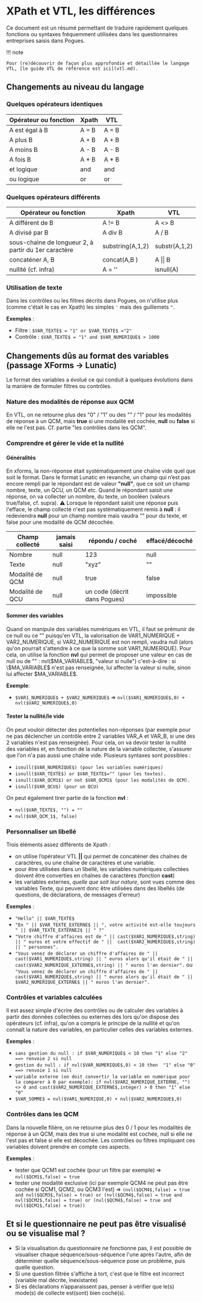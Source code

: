 # XPath et VTL, les différences

Ce document est un résumé permettant de traduire rapidement quelques fonctions ou syntaxes fréquemment utilisées dans les questionnaires entreprises saisis dans Pogues.

!!! note

    Pour (re)découvrir de façon plus approfondie et détaillée le langage VTL, [le guide VTL de référence est ici](vtl.md).

## Changements au niveau du langage

### Quelques opérateurs identiques

| Opérateur ou fonction | Xpath | VTL |
| --- | ----- | -------- |
| A est égal à B | A = B | A = B|
| A plus B| A + B | A + B|
| A moins B| A - B | A - B|
| A fois B| A * B | A * B|
| et logique | and | and |
| ou logique | or | or |

### Quelques opérateurs différents

| Opérateur ou fonction | Xpath | VTL |
| --- | ----- | -------- |
| A différent de B | A != B | A <> B|
| A divisé par B| A div B | A / B|
| sous-chaine de longueur 2, à partir du 1er caractère | substring(A,1,2) | substr(A,1,2)|
| concaténer A, B   | concat(A,B ) | A \|\| B |
| nullité (cf.  infra) | A = '' | isnull(A)|

### Utilisation de texte

Dans les contrôles ou les filtres décrits dans Pogues, on n'utilise plus (comme c'était le cas en Xpath) les simples `'` mais des guillemets `"`.

__Exemples__ :

- Filtre : `$VAR_TEXTE$ = "1" or $VAR_TEXTE$ ="2"`
- Contrôle : `$VAR_TEXTE$ = "1" and $VAR_NUMERIQUE$ > 1000`

## Changements dûs au format des variables (passage XForms -> Lunatic)

Le format des variables a évolué ce qui conduit à quelques évolutions dans la manière de formuler filtres ou contrôles.

### Nature des modalités de réponse aux QCM

En VTL, on ne retourne plus des "0" / "1" ou des "" / "1" pour les modalités de réponse à un QCM, mais __true__ si une modalité est cochée, __null__ ou __false__ si elle ne l'est pas. Cf. partie "les contrôles dans les QCM".

### Comprendre et gérer le vide et la nullité

#### Généralités

En xforms, la non-réponse était systématiquement une chaîne vide quel que soit le format.
Dans le format Lunatic en revanche, un champ qui n’est pas encore rempli par le répondant est de valeur __"null"__, que ce soit un champ nombre, texte, un QCU, un QCM etc.
Quand le répondant saisit une réponse, on va collecter un nombre, du texte, un booléen (valeurs true/false, cf. supra).
:warning: Lorsque le répondant saisit une réponse puis l'efface, le champ collecté n'est pas systématiquement remis à __null__ : il redeviendra __null__ pour un champ nombre mais vaudra "" pour du texte, et false pour une modalité de QCM décochée.

| Champ collecté | jamais saisi | répondu / coché |  effacé/décoché |
| -------- | -------- | -------- | -------- |
| Nombre  | null | 123 | null |
| Texte   | null | "xyz" | "" |
| Modalité de QCM   | null | true | false |
| Modalité de QCU   | null | un code (décrit dans Pogues) | impossible |

#### Sommer des variables

Quand on manipule des variables numériques en VTL, il faut se prémunir de ce null ou ce "" puisqu'en VTL, la valorisation de VAR1_NUMERIQUE + VAR2_NUMERIQUE, si VAR2_NUMERIQUE est non rempli, vaudra null (alors qu'on pourrait s'attendre à ce que la somme soit VAR1_NUMERIQUE).
Pour cela, on utilise la fonction __nvl__ qui permet de proposer une valeur en cas de null ou de "" :  nvl(\$MA_VARIABLE$, "valeur si nulle") c'est-à-dire : si \$MA_VARIABLE$ n'est pas renseignée, lui affecter la valeur si nulle, sinon lui affecter \$MA_VARIABLE$.

__Exemple__:

- `$VAR1_NUMERIQUE$ + $VAR2_NUMERIQUE$` => `nvl($VAR1_NUMERIQUE$,0) + nvl($VAR2_NUMERIQUE$,0)`

#### Tester la nullité/le vide

On peut vouloir détecter des potentielles non-réponses (par exemple pour ne pas déclencher un contrôle entre 2 variables VAR_A et VAR_B, si une des 2 variables n'est pas renseignée). Pour cela, on va devoir tester la nullité des variables et, en fonction de la nature de la variable collectée, s'assurer que l'on n'a pas aussi une chaîne vide.
Plusieurs syntaxes sont possibles :

- `isnull($VAR_NUMERIQUE$) (pour les variables numériques)`
- `isnull($VAR_TEXTE$) or $VAR_TEXTE$="" (pour les textes).`
- `isnull($VAR_QCM1$) or not $VAR_QCM1$ (pour les modalités de QCM).`
- `isnull($VAR_QCU$) (pour un QCU)`

On peut également tirer partie de la fonction __nvl__ :

- `nvl($VAR_TEXTE$, "") = ""`
- `nvl($VAR_QCM_1$, false)`

### Personnaliser un libellé

Trois éléments assez différents de Xpath :

- on utilise l’opérateur VTL __\||__ qui permet de concaténer des chaînes de caractères, ou une chaîne de caractères et une variable.
- pour être utilisées dans un libellé, les variables numériques collectées doivent être converties en chaînes de caractères (fonction __cast__)
- les variables externes, _quelle que soit leur nature_, sont vues comme des variables Texte, qui peuvent donc être utilisées dans des libellés (de questions, de déclarations, de messages d'erreur)

__Exemples__ :

- `"Hello" || $VAR_TEXTE$`
- `"En " || $VAR_TEXTE_EXTERNE$ || ", votre activité est-elle toujours " || $VAR_TEXTE_EXTERNE2$ || " ?"`
- `"Votre chiffre d'affaires est de " || cast($VAR1_NUMERIQUE$,string) || " euros et votre effectif de " ||  cast($VAR2_NUMERIQUE$,string) || " personnes".`
- `"Vous venez de déclarer un chiffre d'affaires de " || cast($VAR1_NUMERIQUE$,string) || " euros alors qu'il était de " ||  cast($VAR2_NUMERIQUE_EXTERNE$,string) || " euros l'an dernier".`
ou
 `"Vous venez de déclarer un chiffre d'affaires de " || cast($VAR1_NUMERIQUE$,string) || " euros alors qu'il était de " ||   $VAR2_NUMERIQUE_EXTERNE$ || " euros l'an dernier".`

### Contrôles et variables calculées

Il est assez simple d'écrire des contrôles ou de calculer des variables à partir des données collectées ou externes dès lors qu'on dispose des opérateurs (cf. infra), qu'on a compris le principe de la nullité et qu'on connaît la nature des variables, en particulier celles des variables externes.

__Exemples__ :

- `sans gestion du null : if $VAR_NUMERIQUE$ < 10 then "1" else "2" ==> renvoie 2 si null`
- `gestion du null : if nvl($VAR_NUMERIQUE$,0) < 10 then  "1" else "0" ==> renvoie 1 si null`
- `variable externe (on doit convertir la variable en numérique pour la comparer à 0 par exemple): if nvl($VAR2_NUMERIQUE_EXTERNE, "") <> 0 and cast($VAR2_NUMERIQUE_EXTERNE$,integer) > 0 then "1" else "0"`
- `$VAR_SOMME$ = nvl($VAR1_NUMERIQUE,0) + nvl($VAR2_NUMERIQUE$,0)`

### Contrôles dans les QCM

Dans la nouvelle filière, on ne retourne plus des 0 / 1 pour les modalités de réponse à un QCM, mais des true si une modalité est cochée, null si elle ne l'est pas et false si elle est décochée.
Les contrôles ou filtres impliquant ces variables doivent prendre en compte ces aspects.

__Exemples__ :

- tester que QCM1 est cochée (pour un filtre par exemple) =>  `nvl($QCM1$,false) = true`
- tester une modalité exclusive (ici par exemple QCM4 ne peut pas être cochée si QCM1, QCM2, ou QCM3 l'est) => `(nvl($QCM4$,false) = true and nvl($QCM3$,false) = true) or (nvl($QCM4$,false) = true and nvl($QCM2$,false) = true) or (nvl($QCM4$,false) = true and nvl($QCM1$,false) = true))`

## Et si le questionnaire ne peut pas être visualisé ou se visualise mal ?

- Si la visualisation du questionnaire ne fonctionne pas, il est possible de visualiser chaque séquence/sous-séquence l'une après l'autre, afin de déterminer quelle séquence/sous-séquence pose un problème, puis quelle question.
- Si une question filtrée s'affiche à tort, c'est que le filtre est incorrect (variable mal décrite, inexistante)
- Si es déclarations n’apparaissent pas, penser à vérifier que le(s) mode(s) de collecte est(sont) bien coché(s).
